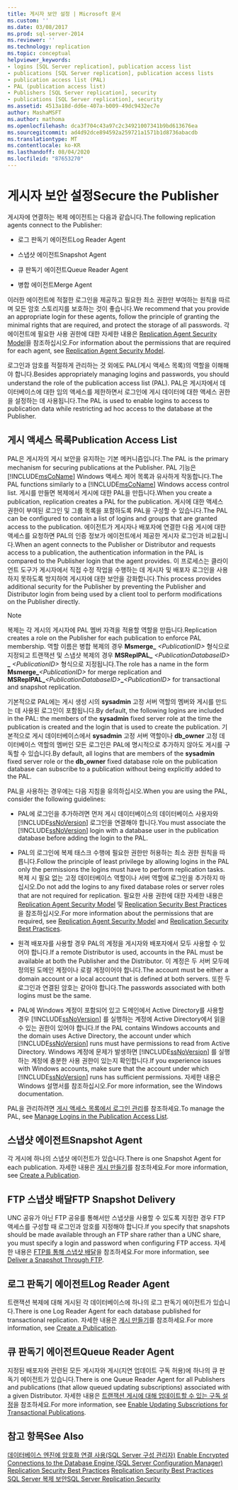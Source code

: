 ```yaml
---
title: 게시자 보안 설정 | Microsoft 문서
ms.custom: ''
ms.date: 03/08/2017
ms.prod: sql-server-2014
ms.reviewer: ''
ms.technology: replication
ms.topic: conceptual
helpviewer_keywords:
- logins [SQL Server replication], publication access list
- publications [SQL Server replication], publication access lists
- publication access list (PAL)
- PAL (publication access list)
- Publishers [SQL Server replication], security
- publications [SQL Server replication], security
ms.assetid: 4513a18d-dd6e-407a-b009-49dc9432ec7e
author: MashaMSFT
ms.author: mathoma
ms.openlocfilehash: dca3f704c43a97c2c34921007341b9bd613676ea
ms.sourcegitcommit: ad4d92dce894592a259721a1571b1d8736abacdb
ms.translationtype: MT
ms.contentlocale: ko-KR
ms.lasthandoff: 08/04/2020
ms.locfileid: "87653270"
---
```

# <a name="secure-the-publisher"></a><span data-ttu-id="efd06-102">게시자 보안 설정</span><span class="sxs-lookup"><span data-stu-id="efd06-102">Secure the Publisher</span></span>
  <span data-ttu-id="efd06-103">게시자에 연결하는 복제 에이전트는 다음과 같습니다.</span><span class="sxs-lookup"><span data-stu-id="efd06-103">The following replication agents connect to the Publisher:</span></span>  
  
-   <span data-ttu-id="efd06-104">로그 판독기 에이전트</span><span class="sxs-lookup"><span data-stu-id="efd06-104">Log Reader Agent</span></span>  
  
-   <span data-ttu-id="efd06-105">스냅샷 에이전트</span><span class="sxs-lookup"><span data-stu-id="efd06-105">Snapshot Agent</span></span>  
  
-   <span data-ttu-id="efd06-106">큐 판독기 에이전트</span><span class="sxs-lookup"><span data-stu-id="efd06-106">Queue Reader Agent</span></span>  
  
-   <span data-ttu-id="efd06-107">병합 에이전트</span><span class="sxs-lookup"><span data-stu-id="efd06-107">Merge Agent</span></span>  
  
 <span data-ttu-id="efd06-108">이러한 에이전트에 적절한 로그인을 제공하고 필요한 최소 권한만 부여하는 원칙을 따르며 모든 암호 스토리지를 보호하는 것이 좋습니다.</span><span class="sxs-lookup"><span data-stu-id="efd06-108">We recommend that you provide an appropriate login for these agents, follow the principle of granting the minimal rights that are required, and protect the storage of all passwords.</span></span> <span data-ttu-id="efd06-109">각 에이전트에 필요한 사용 권한에 대한 자세한 내용은 [Replication Agent Security Model](replication-agent-security-model.md)을 참조하십시오.</span><span class="sxs-lookup"><span data-stu-id="efd06-109">For information about the permissions that are required for each agent, see [Replication Agent Security Model](replication-agent-security-model.md).</span></span>  
  
 <span data-ttu-id="efd06-110">로그인과 암호를 적절하게 관리하는 것 외에도 PAL(게시 액세스 목록)의 역할을 이해해야 합니다.</span><span class="sxs-lookup"><span data-stu-id="efd06-110">Besides appropriately managing logins and passwords, you should understand the role of the publication access list (PAL).</span></span> <span data-ttu-id="efd06-111">PAL은 게시자에서 데이터베이스에 대한 임의 액세스를 제한하면서 로그인에 게시 데이터에 대한 액세스 권한을 설정하는 데 사용됩니다.</span><span class="sxs-lookup"><span data-stu-id="efd06-111">The PAL is used to enable logins to access to publication data while restricting ad hoc access to the database at the Publisher.</span></span>  
  
## <a name="publication-access-list"></a><span data-ttu-id="efd06-112">게시 액세스 목록</span><span class="sxs-lookup"><span data-stu-id="efd06-112">Publication Access List</span></span>  
 <span data-ttu-id="efd06-113">PAL은 게시자의 게시 보안을 유지하는 기본 메커니즘입니다.</span><span class="sxs-lookup"><span data-stu-id="efd06-113">The PAL is the primary mechanism for securing publications at the Publisher.</span></span> <span data-ttu-id="efd06-114">PAL 기능은 [!INCLUDE[msCoName](../../../includes/msconame-md.md)] Windows 액세스 제어 목록과 유사하게 작동합니다.</span><span class="sxs-lookup"><span data-stu-id="efd06-114">The PAL functions similarly to a [!INCLUDE[msCoName](../../../includes/msconame-md.md)] Windows access control list.</span></span> <span data-ttu-id="efd06-115">게시를 만들면 복제에서 게시에 대한 PAL을 만듭니다.</span><span class="sxs-lookup"><span data-stu-id="efd06-115">When you create a publication, replication creates a PAL for the publication.</span></span> <span data-ttu-id="efd06-116">게시에 대한 액세스 권한이 부여된 로그인 및 그룹 목록을 포함하도록 PAL을 구성할 수 있습니다.</span><span class="sxs-lookup"><span data-stu-id="efd06-116">The PAL can be configured to contain a list of logins and groups that are granted access to the publication.</span></span> <span data-ttu-id="efd06-117">에이전트가 게시자나 배포자에 연결한 다음 게시에 대한 액세스를 요청하면 PAL의 인증 정보가 에이전트에서 제공한 게시자 로그인과 비교됩니다.</span><span class="sxs-lookup"><span data-stu-id="efd06-117">When an agent connects to the Publisher or Distributor and requests access to a publication, the authentication information in the PAL is compared to the Publisher login that the agent provides.</span></span> <span data-ttu-id="efd06-118">이 프로세스는 클라이언트 도구가 게시자에서 직접 수정 작업을 수행하는 데 게시자 및 배포자 로그인을 사용하지 못하도록 방지하여 게시자에 대한 보안을 강화합니다.</span><span class="sxs-lookup"><span data-stu-id="efd06-118">This process provides additional security for the Publisher by preventing the Publisher and Distributor login from being used by a client tool to perform modifications on the Publisher directly.</span></span>  
  
> [!NOTE]  
>  <span data-ttu-id="efd06-119">복제는 각 게시의 게시자에 PAL 멤버 자격을 적용할 역할을 만듭니다.</span><span class="sxs-lookup"><span data-stu-id="efd06-119">Replication creates a role on the Publisher for each publication to enforce PAL membership.</span></span> <span data-ttu-id="efd06-120">역할 이름은 병합 복제의 경우 **Msmerge_** _\<PublicationID>_ 형식으로 지정되고 트랜잭션 및 스냅샷 복제의 경우 **MSReplPAL_** _\<PublicationDatabaseID>_ **_** _\<PublicationID>_ 형식으로 지정됩니다.</span><span class="sxs-lookup"><span data-stu-id="efd06-120">The role has a name in the form **Msmerge_**_\<PublicationID>_ for merge replication and **MSReplPAL_**_\<PublicationDatabaseID>_**_**_\<PublicationID>_ for transactional and snapshot replication.</span></span>  
  
 <span data-ttu-id="efd06-121">기본적으로 PAL에는 게시 생성 시의 **sysadmin** 고정 서버 역할의 멤버와 게시를 만드는 데 사용된 로그인이 포함됩니다.</span><span class="sxs-lookup"><span data-stu-id="efd06-121">By default, the following logins are included in the PAL: the members of the **sysadmin** fixed server role at the time the publication is created and the login that is used to create the publication.</span></span> <span data-ttu-id="efd06-122">기본적으로 게시 데이터베이스에서 **sysadmin** 고정 서버 역할이나 **db_owner** 고정 데이터베이스 역할의 멤버인 모든 로그인은 PAL에 명시적으로 추가하지 않아도 게시를 구독할 수 있습니다.</span><span class="sxs-lookup"><span data-stu-id="efd06-122">By default, all logins that are members of the **sysadmin** fixed server role or the **db_owner** fixed database role on the publication database can subscribe to a publication without being explicitly added to the PAL.</span></span>  
  
 <span data-ttu-id="efd06-123">PAL을 사용하는 경우에는 다음 지침을 유의하십시오.</span><span class="sxs-lookup"><span data-stu-id="efd06-123">When you are using the PAL, consider the following guidelines:</span></span>  
  
-   <span data-ttu-id="efd06-124">PAL에 로그인을 추가하려면 먼저 게시 데이터베이스의 데이터베이스 사용자와 [!INCLUDE[ssNoVersion](../../../includes/ssnoversion-md.md)] 로그인을 연결해야 합니다.</span><span class="sxs-lookup"><span data-stu-id="efd06-124">You must associate the [!INCLUDE[ssNoVersion](../../../includes/ssnoversion-md.md)] login with a database user in the publication database before adding the login to the PAL.</span></span>  
  
-   <span data-ttu-id="efd06-125">PAL의 로그인에 복제 태스크 수행에 필요한 권한만 허용하는 최소 권한 원칙을 따릅니다.</span><span class="sxs-lookup"><span data-stu-id="efd06-125">Follow the principle of least privilege by allowing logins in the PAL only the permissions the logins must have to perform replication tasks.</span></span> <span data-ttu-id="efd06-126">복제 시 필요 없는 고정 데이터베이스 역할이나 서버 역할에 로그인을 추가하지 마십시오.</span><span class="sxs-lookup"><span data-stu-id="efd06-126">Do not add the logins to any fixed database roles or server roles that are not required for replication.</span></span> <span data-ttu-id="efd06-127">필요한 사용 권한에 대한 자세한 내용은 [Replication Agent Security Model](replication-agent-security-model.md) 및 [Replication Security Best Practices](replication-security-best-practices.md)을 참조하십시오.</span><span class="sxs-lookup"><span data-stu-id="efd06-127">For more information about the permissions that are required, see [Replication Agent Security Model](replication-agent-security-model.md) and [Replication Security Best Practices](replication-security-best-practices.md).</span></span>  
  
-   <span data-ttu-id="efd06-128">원격 배포자를 사용할 경우 PAL의 계정을 게시자와 배포자에서 모두 사용할 수 있어야 합니다.</span><span class="sxs-lookup"><span data-stu-id="efd06-128">If a remote Distributor is used, accounts in the PAL must be available at both the Publisher and the Distributor.</span></span> <span data-ttu-id="efd06-129">이 계정은 두 서버 모두에 정의된 도메인 계정이나 로컬 계정이어야 합니다.</span><span class="sxs-lookup"><span data-stu-id="efd06-129">The account must be either a domain account or a local account that is defined at both servers.</span></span> <span data-ttu-id="efd06-130">또한 두 로그인과 연결된 암호는 같아야 합니다.</span><span class="sxs-lookup"><span data-stu-id="efd06-130">The passwords associated with both logins must be the same.</span></span>  
  
-   <span data-ttu-id="efd06-131">PAL에 Windows 계정이 포함되어 있고 도메인에서 Active Directory를 사용할 경우 [!INCLUDE[ssNoVersion](../../../includes/ssnoversion-md.md)] 를 실행하는 계정에 Active Directory에서 읽을 수 있는 권한이 있어야 합니다.</span><span class="sxs-lookup"><span data-stu-id="efd06-131">If the PAL contains Windows accounts and the domain uses Active Directory, the account under which [!INCLUDE[ssNoVersion](../../../includes/ssnoversion-md.md)] runs must have permissions to read from Active Directory.</span></span> <span data-ttu-id="efd06-132">Windows 계정에 문제가 발생하면 [!INCLUDE[ssNoVersion](../../../includes/ssnoversion-md.md)] 를 실행하는 계정에 충분한 사용 권한이 있는지 확인합니다.</span><span class="sxs-lookup"><span data-stu-id="efd06-132">If you experience issues with Windows accounts, make sure that the account under which [!INCLUDE[ssNoVersion](../../../includes/ssnoversion-md.md)] runs has sufficient permissions.</span></span> <span data-ttu-id="efd06-133">자세한 내용은 Windows 설명서를 참조하십시오.</span><span class="sxs-lookup"><span data-stu-id="efd06-133">For more information, see the Windows documentation.</span></span>  
  
 <span data-ttu-id="efd06-134">PAL을 관리하려면 [게시 액세스 목록에서 로그인 관리](manage-logins-in-the-publication-access-list.md)를 참조하세요.</span><span class="sxs-lookup"><span data-stu-id="efd06-134">To manage the PAL, see [Manage Logins in the Publication Access List](manage-logins-in-the-publication-access-list.md).</span></span>  
  
## <a name="snapshot-agent"></a><span data-ttu-id="efd06-135">스냅샷 에이전트</span><span class="sxs-lookup"><span data-stu-id="efd06-135">Snapshot Agent</span></span>  
 <span data-ttu-id="efd06-136">각 게시에 하나의 스냅샷 에이전트가 있습니다.</span><span class="sxs-lookup"><span data-stu-id="efd06-136">There is one Snapshot Agent for each publication.</span></span> <span data-ttu-id="efd06-137">자세한 내용은 [게시 만들기](../publish/create-a-publication.md)를 참조하세요.</span><span class="sxs-lookup"><span data-stu-id="efd06-137">For more information, see [Create a Publication](../publish/create-a-publication.md).</span></span>  
  
## <a name="ftp-snapshot-delivery"></a><span data-ttu-id="efd06-138">FTP 스냅샷 배달</span><span class="sxs-lookup"><span data-stu-id="efd06-138">FTP Snapshot Delivery</span></span>  
 <span data-ttu-id="efd06-139">UNC 공유가 아닌 FTP 공유를 통해서만 스냅샷을 사용할 수 있도록 지정한 경우 FTP 액세스를 구성할 때 로그인과 암호를 지정해야 합니다.</span><span class="sxs-lookup"><span data-stu-id="efd06-139">If you specify that snapshots should be made available through an FTP share rather than a UNC share, you must specify a login and password when configuring FTP access.</span></span> <span data-ttu-id="efd06-140">자세한 내용은 [FTP를 통해 스냅샷 배달](../publish/deliver-a-snapshot-through-ftp.md)을 참조하세요.</span><span class="sxs-lookup"><span data-stu-id="efd06-140">For more information, see [Deliver a Snapshot Through FTP](../publish/deliver-a-snapshot-through-ftp.md).</span></span>  
  
## <a name="log-reader-agent"></a><span data-ttu-id="efd06-141">로그 판독기 에이전트</span><span class="sxs-lookup"><span data-stu-id="efd06-141">Log Reader Agent</span></span>  
 <span data-ttu-id="efd06-142">트랜잭션 복제에 대해 게시된 각 데이터베이스에 하나의 로그 판독기 에이전트가 있습니다.</span><span class="sxs-lookup"><span data-stu-id="efd06-142">There is one Log Reader Agent for each database published for transactional replication.</span></span> <span data-ttu-id="efd06-143">자세한 내용은 [게시 만들기](../publish/create-a-publication.md)를 참조하세요.</span><span class="sxs-lookup"><span data-stu-id="efd06-143">For more information, see [Create a Publication](../publish/create-a-publication.md).</span></span>  
  
## <a name="queue-reader-agent"></a><span data-ttu-id="efd06-144">큐 판독기 에이전트</span><span class="sxs-lookup"><span data-stu-id="efd06-144">Queue Reader Agent</span></span>  
 <span data-ttu-id="efd06-145">지정된 배포자와 관련된 모든 게시자와 게시(지연 업데이트 구독 허용)에 하나의 큐 판독기 에이전트가 있습니다.</span><span class="sxs-lookup"><span data-stu-id="efd06-145">There is one Queue Reader Agent for all Publishers and publications (that allow queued updating subscriptions) associated with a given Distributor.</span></span> <span data-ttu-id="efd06-146">자세한 내용은 [트랜잭션 게시에 대해 업데이트할 수 있는 구독 설정](../publish/enable-updating-subscriptions-for-transactional-publications.md)을 참조하세요.</span><span class="sxs-lookup"><span data-stu-id="efd06-146">For more information, see [Enable Updating Subscriptions for Transactional Publications](../publish/enable-updating-subscriptions-for-transactional-publications.md).</span></span>  
  
## <a name="see-also"></a><span data-ttu-id="efd06-147">참고 항목</span><span class="sxs-lookup"><span data-stu-id="efd06-147">See Also</span></span>  
 <span data-ttu-id="efd06-148">[데이터베이스 엔진에 암호화 연결 사용&#40;SQL Server 구성 관리자&#41;](../../../database-engine/configure-windows/enable-encrypted-connections-to-the-database-engine.md) </span><span class="sxs-lookup"><span data-stu-id="efd06-148">[Enable Encrypted Connections to the Database Engine &#40;SQL Server Configuration Manager&#41;](../../../database-engine/configure-windows/enable-encrypted-connections-to-the-database-engine.md) </span></span>  
 <span data-ttu-id="efd06-149">[Replication Security Best Practices](replication-security-best-practices.md) </span><span class="sxs-lookup"><span data-stu-id="efd06-149">[Replication Security Best Practices](replication-security-best-practices.md) </span></span>  
 [<span data-ttu-id="efd06-150">SQL Server 복제 보안</span><span class="sxs-lookup"><span data-stu-id="efd06-150">SQL Server Replication Security</span></span>](view-and-modify-replication-security-settings.md)  
  
  
